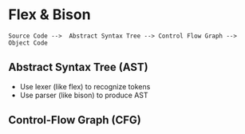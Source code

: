 # Flex & Bison

```
Source Code -->  Abstract Syntax Tree --> Control Flow Graph --> Object Code
```

## Abstract Syntax Tree (AST)

- Use lexer (like flex) to recognize tokens
- Use parser (like bison) to produce AST

## Control-Flow Graph (CFG)
